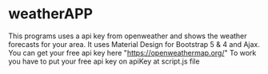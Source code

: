 # weatherAPP
This programs uses a api key from openweather and shows the weather forecasts for your area. It uses Material Design for Bootstrap 5 & 4 and Ajax. 
You can get your free api key here "https://openweathermap.org/" To work you have to put your free api key on apiKey at script.js file
